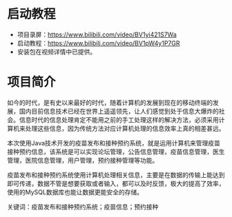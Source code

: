 # 启动教程

- 项目录屏：https://www.bilibili.com/video/BV1yi421S7Wa
- 启动教程：https://www.bilibili.com/video/BV1pW4y1P7GR
- 安装包在视频详情中已提供。

# 项目简介
如今的时代，是有史以来最好的时代，随着计算机的发展到现在的移动终端的发展，国内目前信息技术已经在世界上遥遥领先，让人们感觉到处于信息大爆炸的社会。信息时代的信息处理肯定不能用之前的手工处理这样的解决方法，必须采用计算机来处理这些信息，因为传统方法对应计算机处理的信息效率上真的相差甚远。

本次使用Java技术开发的疫苗发布和接种预约系统，就是运用计算机来管理疫苗接种预约信息，该系统是可以实现论坛管理，公告信息管理，疫苗信息管理，医生管理，医院信息管理，用户管理，预约接种管理等功能。

疫苗发布和接种预约系统使用计算机处理相关信息，主要是在数据的传输上能达到即可传递，数据不管是想要获取或者输入，都可以及时反馈，极大的提高了效率，使用的MySQL数据库也能让数据更能安全的存储。

关键词：疫苗发布和接种预约系统；疫苗信息；预约接种
